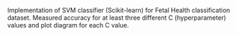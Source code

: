 Implementation of SVM classifier (Scikit-learn) for Fetal Health classification dataset. 
Measured accuracy for at least three different C (hyperparameter) values and plot diagram for each C value.

